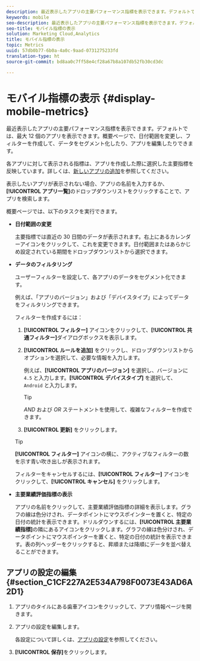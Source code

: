 ```yaml
---
description: 最近表示したアプリの主要パフォーマンス指標を表示できます。デフォルトでは、最大 12 個のアプリを表示できます。概要ページで、日付範囲を変更し、フィルターを作成して、データをセグメント化したり、アプリを編集したりできます。
keywords: mobile
seo-description: 最近表示したアプリの主要パフォーマンス指標を表示できます。デフォルトでは、最大 12 個のアプリを表示できます。概要ページで、日付範囲を変更し、フィルターを作成して、データをセグメント化したり、アプリを編集したりできます。
seo-title: モバイル指標の表示
solution: Marketing Cloud,Analytics
title: モバイル指標の表示
topic: Metrics
uuid: 57db0b77-6b0a-4a0c-9aad-0731275233fd
translation-type: ht
source-git-commit: bd8aa0c7ff58e4cf28a67b8a107db52fb30cd3dc

---
```



# モバイル指標の表示 {#display-mobile-metrics}

最近表示したアプリの主要パフォーマンス指標を表示できます。デフォルトでは、最大 12 個のアプリを表示できます。概要ページで、日付範囲を変更し、フィルターを作成して、データをセグメント化したり、アプリを編集したりできます。

各アプリに対して表示される指標は、アプリを作成した際に選択した主要指標を反映しています。詳しくは、[新しいアプリの追加](/help/using/manage-apps/t-new-app.md)を参照してください。

表示したいアプリが表示されない場合、アプリの名前を入力するか、**[!UICONTROL アプリ一覧]**&#x200B;のドロップダウンリストをクリックすることで、アプリを検索します。

概要ページでは、以下のタスクを実行できます。

* **日付範囲の変更**

   主要指標では直近の 30 日間のデータが表示されます。右上にあるカレンダーアイコンをクリックして、これを変更できます。日付範囲またはあらかじめ設定されている期間をドロップダウンリストから選択できます。

* **データのフィルタリング**

   ユーザーフィルターを設定して、各アプリのデータをセグメント化できます。

   例えば、「アプリのバージョン」および「デバイスタイプ」によってデータをフィルタリングできます。

   フィルターを作成するには：

   1. **[!UICONTROL フィルター]** アイコンをクリックして、**[!UICONTROL 共通フィルター]**&#x200B;ダイアログボックスを表示します。
   1. **[!UICONTROL ルールを追加]** をクリックし、ドロップダウンリストからオプションを選択して、必要な情報を入力します。

      例えば、**[!UICONTROL アプリのバージョン]**  を選択し、バージョンに `4.5` と入力します。**[!UICONTROL デバイスタイプ]** を選択して、`Android` と入力します。

      >[!TIP]
      >
      >*AND* および *OR* ステートメントを使用して、複雑なフィルターを作成できます。

   1. **[!UICONTROL 更新]** をクリックします。
   >[!TIP]
   >
   >**[!UICONTROL フィルター]** アイコンの横に、アクティブなフィルターの数を示す青い吹き出しが表示されます。

   フィルターをキャンセルするには、**[!UICONTROL フィルター]** アイコンをクリックして、**[!UICONTROL キャンセル]** をクリックします。

* **主要業績評価指標の表示**

   アプリの名前をクリックして、主要業績評価指標の詳細を表示します。グラフの線は色分けされ、データポイントにマウスポインターを置くと、特定の日付の統計を表示できます。ドリルダウンするには、**[!UICONTROL 主要業績指標]**&#x200B;の隣にあるアイコンをクリックします。グラフの線は色分けされ、データポイントにマウスポインターを置くと、特定の日付の統計を表示できます。表の列ヘッダーをクリックすると、昇順または降順にデータを並べ替えることができます。

## アプリの設定の編集 {#section_C1CF227A2E534A798F0073E43AD6A2D1}

1. アプリのタイルにある歯車アイコンをクリックして、アプリ情報ページを開きます。
1. アプリの設定を編集します。

   各設定について詳しくは、[アプリの設定](/help/using/c-manage-app-settings/c-mob-confg-app/c-mob-confg-app.md)を参照してください。

1. **[!UICONTROL 保存]**&#x200B;をクリックします。
